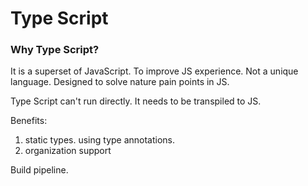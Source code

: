 Type Script
===========

### Why Type Script?

It is a superset of JavaScript. To improve JS experience. Not a unique
language. Designed to solve nature pain points in JS.

Type Script can't run directly. It needs to be transpiled to JS.

Benefits:
1. static types. using type annotations.
2. organization support

Build pipeline.


